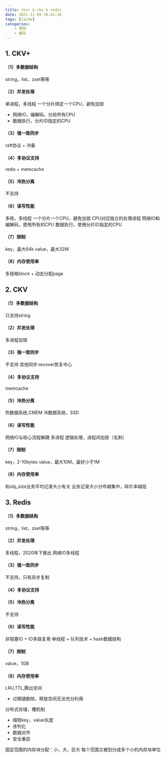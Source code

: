 ```yaml
---
title: ckv+ & ckv & redis
date: 2021-11-09 20:41:16
tags: [cache]
categories:
	- 答辩
	- 缓存
---
```

## 1. CKV+

#### （1）多数据结构
string，list，zset等等
#### （2）并发处理
单进程，多线程
一个分片绑定一个CPU，避免加锁
- 网络IO，编解码，分给所有CPU
- 数据执行，分片ID指定的CPU

#### （3）强一致同步
raft协议 + 冷备
#### （4）多协议支持
redis + memcache
#### （5）冷热分离
不支持
#### （6）读写性能
多核，多线程
一个分片一个CPU，避免加锁
CPU对应独立的处理进程
网络IO和编解码，使用所有的CPU
数据执行，使用分片ID指定的CPU
#### （7）限制
key，最大64k
value，最大32M
#### （8）内存使用率
多规格block + 动态分配page

## 2. CKV
#### （1）多数据结构
只支持string
#### （2）并发处理
多进程加锁
#### （3）强一致同步
不支持
其他同步:recover恢复中心
#### （4）多协议支持
memcache
#### （5）冷热分离
热数据系统,CMEM
冷数据系统，SSD
#### （6）读写性能
网络IO与核心流程解耦
多进程
逻辑处理，进程间加锁（毛刺）
#### （7）限制
key，2-10bytes
value，最大10M，最好小于1M
#### （8）内存使用率
和obj_size业务平均记录大小有关
业务记录大小分布越集中，碎片率越低

## 3. Redis
#### （1）多数据结构
string，list，zset等等
#### （2）并发处理
多线程，2020年下推出
网络IO多线程
#### （3）强一致同步
不支持，只有异步复制
#### （4）多协议支持

#### （5）冷热分离
不支持
#### （6）读写性能
非阻塞IO + IO多路复用
单线程 + 队列技术 + hash数据结构
#### （7）限制
value，1GB
#### （8）内存使用率
LRU,TTL,腾出空间
- 过期键删除，释放空间无法充分利用

分布式存储，槽机制
- 缩短key，value长度
- 序列化
- 数据对齐
- 安全重启

固定范围的内存块分配：小，大，巨大
每个范围又被划分成多个小的内存块单位